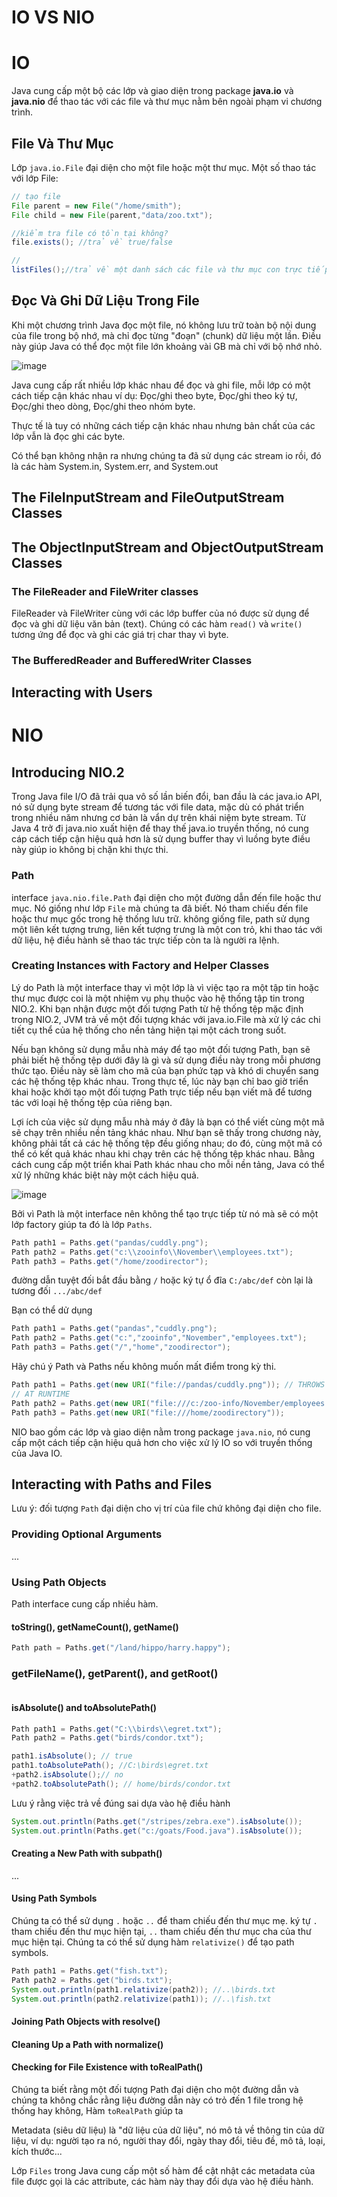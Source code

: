 # IO VS NIO


# IO
Java cung cấp một bộ các lớp và giao diện trong package **java.io** và **java.nio** để thao tác với các file và thư mục nằm bên ngoài phạm vi chương trình.
## File Và Thư Mục
Lớp `java.io.File` đại diện cho một file hoặc một thư mục. Một số thao tác với lớp File:
```java
// tạo file
File parent = new File("/home/smith");
File child = new File(parent,"data/zoo.txt");

//kiểm tra file có tồn tại không?
file.exists(); //trả về true/false

//
listFiles();//trả về một danh sách các file và thư mục con trực tiếp của nó.
```
## Đọc Và Ghi Dữ Liệu Trong File
Khi một chương trình Java đọc một file, nó không lưu trữ toàn bộ nội dung của file trong bộ nhớ, mà chỉ đọc từng "đoạn" (chunk) dữ liệu một lần. Điều này giúp Java có thể đọc một file lớn khoảng vài GB mà chỉ với bộ nhớ nhỏ.

![image](https://github.com/truongsonghiep/java-notes/assets/57567162/bdf390ae-50ca-4481-b10a-0a81fb2951d9)

Java cung cấp rất nhiều lớp khác nhau để đọc và ghi file, mỗi lớp có một cách tiếp cận khác nhau ví dụ: Đọc/ghi theo byte, Đọc/ghi theo ký tự, Đọc/ghi theo dòng, Đọc/ghi theo nhóm byte.

Thực tế là tuy có những cách tiếp cận khác nhau nhưng bản chất của các lớp vẫn là đọc ghi các byte.

Có thể bạn không nhận ra nhưng chúng ta đã sử dụng các stream io rồi, đó là các hàm System.in, System.err, and System.out

## The FileInputStream and FileOutputStream Classes

##  The ObjectInputStream and ObjectOutputStream Classes

### The FileReader and FileWriter classes
FileReader và FileWriter cùng với các lớp buffer của nó được sử dụng để đọc và ghi dữ liệu văn bản (text). Chúng có các hàm `read()` và `write()` tương ứng để đọc và ghi các giá trị char thay vì byte.


### The BufferedReader and BufferedWriter Classes



## Interacting with Users

# NIO
## Introducing NIO.2
Trong Java file I/O đã trải qua vô số lần biến đổi, ban đầu là các java.io API, nó sử dụng byte stream để tương tác với file data, mặc dù có phát triển trong nhiều năm nhưng cơ bản là vẩn dự trên khái niệm byte stream. Từ Java 4 trở đi java.nio xuất hiện để thay thế java.io truyền thống, nó cung cáp cách tiếp cận hiệu quả hơn là sử dụng buffer thay vì luồng byte điều này giúp io không bị chặn khi thực thi.

### Path
interface `java.nio.file.Path` đại diện cho một đường dẫn đến file hoặc thư mục. Nó giống như lớp `File` mà chúng ta đã biết. Nó tham chiếu đến file hoặc thư mục gốc trong hệ thống lưu trữ. không giống file, path sử dụng một liên kết tượng trưng, liên kết tượng trưng là một con trỏ, khi thao tác với dữ liệu, hệ điều hành sẽ thao tác trực tiếp còn ta là người ra lệnh.

### Creating Instances with Factory and Helper Classes

Lý do Path là một interface thay vì một lớp là vì việc tạo ra một tập tin hoặc thư mục được coi là một nhiệm vụ phụ thuộc vào hệ thống tập tin trong NIO.2. Khi bạn nhận được một đối tượng Path từ hệ thống tệp mặc định trong NIO.2, JVM trả về một đối tượng khác với java.io.File mà xử lý các chi tiết cụ thể của hệ thống cho nền tảng hiện tại một cách trong suốt.

Nếu bạn không sử dụng mẫu nhà máy để tạo một đối tượng Path, bạn sẽ phải biết hệ thống tệp dưới đây là gì và sử dụng điều này trong mỗi phương thức tạo. Điều này sẽ làm cho mã của bạn phức tạp và khó di chuyển sang các hệ thống tệp khác nhau. Trong thực tế, lúc này bạn chỉ bao giờ triển khai hoặc khởi tạo một đối tượng Path trực tiếp nếu bạn viết mã để tương tác với loại hệ thống tệp của riêng bạn.

Lợi ích của việc sử dụng mẫu nhà máy ở đây là bạn có thể viết cùng một mã sẽ chạy trên nhiều nền tảng khác nhau. Như bạn sẽ thấy trong chương này, không phải tất cả các hệ thống tệp đều giống nhau; do đó, cùng một mã có thể có kết quả khác nhau khi chạy trên các hệ thống tệp khác nhau. Bằng cách cung cấp một triển khai Path khác nhau cho mỗi nền tảng, Java có thể xử lý những khác biệt này một cách hiệu quả.

![image](https://github.com/truongsonghiep/java-notes/assets/57567162/e3709dd4-09ef-48cd-a6c2-2da3e7d49acf)

Bởi vì Path là một interface nên không thể tạo trực tiếp từ nó mà sẽ có một lớp factory giúp ta đó là lớp `Paths`.
```java
Path path1 = Paths.get("pandas/cuddly.png");
Path path2 = Paths.get("c:\\zooinfo\\November\\employees.txt");
Path path3 = Paths.get("/home/zoodirector");
```

đường dẫn tuyệt đối bắt đầu bằng `/` hoặc ký tự ổ đĩa `C:/abc/def` còn lại là tương đối `.../abc/def`

Bạn có thể dử dụng
```java
Path path1 = Paths.get("pandas","cuddly.png");
Path path2 = Paths.get("c:","zooinfo","November","employees.txt");
Path path3 = Paths.get("/","home","zoodirector");
```
Hãy chú ý Path và Paths nếu không muốn mất điểm trong kỳ thi.

```java
Path path1 = Paths.get(new URI("file://pandas/cuddly.png")); // THROWS EXCEPTION
// AT RUNTIME
Path path2 = Paths.get(new URI("file:///c:/zoo-info/November/employees.txt"));
Path path3 = Paths.get(new URI("file:///home/zoodirectory"));
```

NIO bao gồm các lớp và giao diện nằm trong package `java.nio`, nó cung cấp một cách tiếp cận hiệu quả hơn cho việc xử lý IO so với truyền thống của Java IO.



## Interacting with Paths and Files
Lưu ý: đối tượng `Path` đại diện cho vị trí của file chứ không đại diện cho file. 

### Providing Optional Arguments
...
### Using Path Objects
Path interface cung cấp nhiều hàm.
#### toString(), getNameCount(), getName()
```java
Path path = Paths.get("/land/hippo/harry.happy");
```
### getFileName(), getParent(), and getRoot()
```java
```
####  isAbsolute() and toAbsolutePath()
```java
Path path1 = Paths.get("C:\\birds\\egret.txt");
Path path2 = Paths.get("birds/condor.txt");

path1.isAbsolute(); // true
path1.toAbsolutePath(); //C:\birds\egret.txt
+path2.isAbsolute();// no
+path2.toAbsolutePath(); // home/birds/condor.txt
```
Lưu ý rằng việc trả về đúng sai dựa vào hệ điều hành
```java
System.out.println(Paths.get("/stripes/zebra.exe").isAbsolute());
System.out.println(Paths.get("c:/goats/Food.java").isAbsolute());
```
#### Creating a New Path with subpath()
...
#### Using Path Symbols
Chúng ta có thể sử dụng `.` hoặc `..` để tham chiếu đến thư mục mẹ. ký tự `.` tham chiếu đến thư mục hiện tại, `..` tham chiếu đến thư mục cha của thư mục hiện tại. Chúng ta có thể sử dụng hàm `relativize()` để tạo path symbols.
```java
Path path1 = Paths.get("fish.txt");
Path path2 = Paths.get("birds.txt");
System.out.println(path1.relativize(path2)); //..\birds.txt
System.out.println(path2.relativize(path1)); //..\fish.txt
```

#### Joining Path Objects with resolve()

#### Cleaning Up a Path with normalize()

#### Checking for File Existence with toRealPath()
Chúng ta biết rằng một đối tượng Path đại diện cho một đường dẫn và chúng ta không chắc rằng liệu đường dẫn này có trỏ đến 1 file trong hệ thống hay không, Hàm `toRealPath` giúp ta

Metadata (siêu dữ liệu) là "dữ liệu của dữ liệu", nó mô tả về thông tin của dữ liệu, ví dụ: người tạo ra nó, người thay đổi, ngày thay đổi, tiêu đề, mô tả, loại, kích thước...

Lớp `Files` trong Java cung cấp một số hàm để cật nhật các metadata của file được gọi là các attribute, các hàm này thay đổi dựa vào hệ điều hành.
